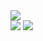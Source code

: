 <img href="https://steamcommunity.com/id/trackedby" src="https://img.shields.io/badge/Steam-000000?style=for-the-badge&logo=steam&logoColor=white"/>
<div>
<img src="https://img.shields.io/badge/HTML-239120?style=for-the-badge&logo=html5&logoColor=white"/>
<img src="https://img.shields.io/badge/CSS-239120?&style=for-the-badge&logo=css3&logoColor=white"/>
</div
  [![iuricode](https://github-readme-stats.vercel.app/api/top-langs/?username=trackedby&hide=html&layout=compact&theme=dracula)](https://github.com/trackedby/)

